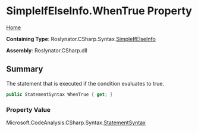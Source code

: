 <a name="_top"></a>

# SimpleIfElseInfo\.WhenTrue Property

[Home](../../../../../README.md#_top)

**Containing Type**: Roslynator\.CSharp\.Syntax\.[SimpleIfElseInfo](../README.md#_top)

**Assembly**: Roslynator\.CSharp\.dll

## Summary

The statement that is executed if the condition evaluates to true\.

```csharp
public StatementSyntax WhenTrue { get; }
```

### Property Value

Microsoft\.CodeAnalysis\.CSharp\.Syntax\.[StatementSyntax](https://docs.microsoft.com/en-us/dotnet/api/microsoft.codeanalysis.csharp.syntax.statementsyntax)

